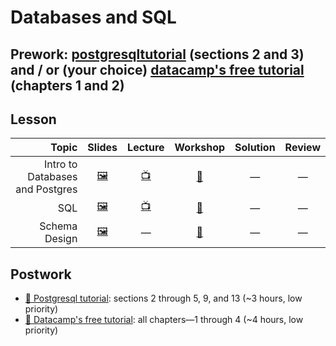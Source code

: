 # Databases and SQL

## Prework: [postgresqltutorial](http://www.postgresqltutorial.com/) (sections 2 and 3) and / or (your choice) [datacamp's free tutorial](https://www.datacamp.com/courses/intro-to-sql-for-data-science) (chapters 1 and 2)

## Lesson

Topic | Slides | Lecture | Workshop | Solution | Review
-----:|:------:|:-------:|:--------:|:--------:|:-----:
Intro to Databases and Postgres | [🖼️][db-1a] | [📺][db-1b] | [🔬][db-1c] | — | —
SQL | [🖼️][db-2a] | [📺][db-2b] | [🔬][db-2c] | — | —
Schema Design | [🖼️][db-3a] | — | [🤝][db-3c] | — | —

[db-1a]: 1-intro-to-databases-and-postgres/Intro%20to%20Databases%20and%20Postgres.pdf
[db-1b]: https://youtu.be/8PVRj4A17i0
[db-1c]: https://learn.fullstackacademy.com/workshop/5acf8b4bac104a0004dffaba/landing
[db-2a]: 2-sql/SQL.pdf
[db-2b]: https://youtu.be/_m2k3KEwNBI
[db-2c]: https://learn.fullstackacademy.com/workshop/5a7cad46f6247500041e0d76/landing
[db-3a]: 3-schema-design/Schema%20Design.pdf
[db-3c]: https://learn.fullstackacademy.com/workshop/572a619002a9a003007caa6a/landing

## Postwork

- [📖 Postgresql tutorial](http://www.postgresqltutorial.com/): sections 2 through 5, 9, and 13 (~3 hours, low priority)
- [📖 Datacamp's free tutorial](https://www.datacamp.com/courses/intro-to-sql-for-data-science): all chapters—1 through 4 (~4 hours, low priority)
